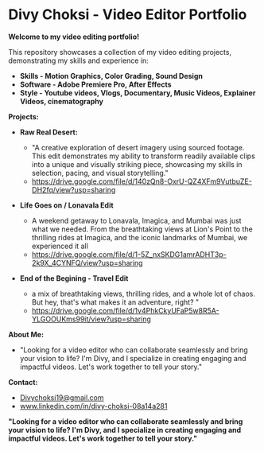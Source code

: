 # Divy Choksi - Video Editor Portfolio

**Welcome to my video editing portfolio!**

This repository showcases a collection of my video editing projects, demonstrating my skills and experience in:

* **Skills - Motion Graphics, Color Grading, Sound Design**
* **Software - Adobe Premiere Pro, After Effects**
* **Style - Youtube videos, Vlogs, Documentary, Music Videos, Explainer Videos, cinematography**

**Projects:**

* **Raw Real Desert:** 
    * "A creative exploration of desert imagery using sourced footage. This edit demonstrates my ability to transform readily available clips into a unique and visually striking piece, showcasing my skills in selection, pacing, and visual storytelling."
    * https://drive.google.com/file/d/140zQn8-OxrU-QZ4XFm9VutbuZE-DH2fq/view?usp=sharing
   
* **Life Goes on / Lonavala Edit** 
    *  A weekend getaway to Lonavala, Imagica, and Mumbai was just what we needed. From the breathtaking views at Lion's Point to the thrilling rides at Imagica, and the iconic landmarks of Mumbai, we experienced it all
    * https://drive.google.com/file/d/1-5Z_nxSKDG1amrADHT3p-2k9X_4CYNFQ/view?usp=sharing
   
* **End of the Begining - Travel Edit** 
    * a mix of breathtaking views, thrilling rides, and a whole lot of chaos. But hey, that's what makes it an adventure, right? "
    * https://drive.google.com/file/d/1v4PhkCkyUFaP5w8R5A-YLGOOUKms99it/view?usp=sharing


**About Me:**

* "Looking for a video editor who can collaborate seamlessly and bring your vision to life? I'm Divy, and I specialize in creating engaging and impactful videos. Let's work together to tell your story."

**Contact:**

* Divychoksi19@gmail.com
* www.linkedin.com/in/divy-choksi-08a14a281


**"Looking for a video editor who can collaborate seamlessly and bring your vision to life? I'm Divy, and I specialize in creating engaging and impactful videos. Let's work together to tell your story."**
